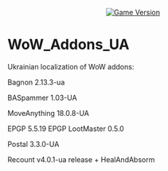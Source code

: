 <div align="center">

[![Game Version](https://img.shields.io/badge/wow-3.3.5-blue.svg)](https://www.warmane.com)

</div>

# WoW_Addons_UA
Ukrainian localization of WoW addons:

Bagnon 2.13.3-ua

BASpammer 1.03-UA

MoveAnything 18.0.8-UA

EPGP 5.5.19  EPGP LootMaster 0.5.0

Postal 3.3.0-UA

Recount v4.0.1-ua release + HealAndAbsorm
